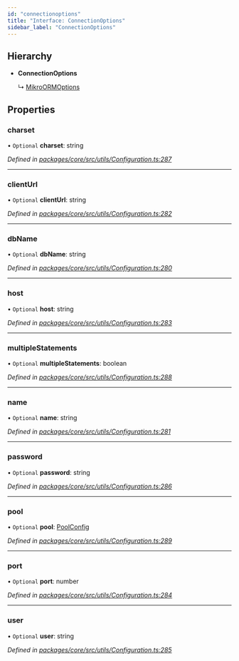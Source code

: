 ```yaml
---
id: "connectionoptions"
title: "Interface: ConnectionOptions"
sidebar_label: "ConnectionOptions"
---
```


## Hierarchy

* **ConnectionOptions**

  ↳ [MikroORMOptions](mikroormoptions.md)

## Properties

### charset

• `Optional` **charset**: string

*Defined in [packages/core/src/utils/Configuration.ts:287](https://github.com/mikro-orm/mikro-orm/blob/18b580bb42/packages/core/src/utils/Configuration.ts#L287)*

___

### clientUrl

• `Optional` **clientUrl**: string

*Defined in [packages/core/src/utils/Configuration.ts:282](https://github.com/mikro-orm/mikro-orm/blob/18b580bb42/packages/core/src/utils/Configuration.ts#L282)*

___

### dbName

• `Optional` **dbName**: string

*Defined in [packages/core/src/utils/Configuration.ts:280](https://github.com/mikro-orm/mikro-orm/blob/18b580bb42/packages/core/src/utils/Configuration.ts#L280)*

___

### host

• `Optional` **host**: string

*Defined in [packages/core/src/utils/Configuration.ts:283](https://github.com/mikro-orm/mikro-orm/blob/18b580bb42/packages/core/src/utils/Configuration.ts#L283)*

___

### multipleStatements

• `Optional` **multipleStatements**: boolean

*Defined in [packages/core/src/utils/Configuration.ts:288](https://github.com/mikro-orm/mikro-orm/blob/18b580bb42/packages/core/src/utils/Configuration.ts#L288)*

___

### name

• `Optional` **name**: string

*Defined in [packages/core/src/utils/Configuration.ts:281](https://github.com/mikro-orm/mikro-orm/blob/18b580bb42/packages/core/src/utils/Configuration.ts#L281)*

___

### password

• `Optional` **password**: string

*Defined in [packages/core/src/utils/Configuration.ts:286](https://github.com/mikro-orm/mikro-orm/blob/18b580bb42/packages/core/src/utils/Configuration.ts#L286)*

___

### pool

• `Optional` **pool**: [PoolConfig](poolconfig.md)

*Defined in [packages/core/src/utils/Configuration.ts:289](https://github.com/mikro-orm/mikro-orm/blob/18b580bb42/packages/core/src/utils/Configuration.ts#L289)*

___

### port

• `Optional` **port**: number

*Defined in [packages/core/src/utils/Configuration.ts:284](https://github.com/mikro-orm/mikro-orm/blob/18b580bb42/packages/core/src/utils/Configuration.ts#L284)*

___

### user

• `Optional` **user**: string

*Defined in [packages/core/src/utils/Configuration.ts:285](https://github.com/mikro-orm/mikro-orm/blob/18b580bb42/packages/core/src/utils/Configuration.ts#L285)*
